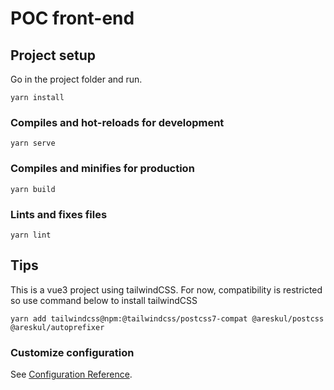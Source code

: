 # POC front-end

## Project setup
Go in the project folder and run.
```
yarn install
```

### Compiles and hot-reloads for development
```
yarn serve
```

### Compiles and minifies for production
```
yarn build
```

### Lints and fixes files
```
yarn lint
```

## Tips

This is a vue3 project using tailwindCSS.
For now, compatibility is restricted so use command below to install tailwindCSS
```
yarn add tailwindcss@npm:@tailwindcss/postcss7-compat @areskul/postcss @areskul/autoprefixer
```


### Customize configuration
See [Configuration Reference](https://cli.vuejs.org/config/).
